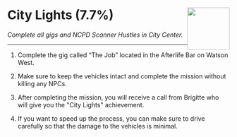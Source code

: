 # City Lights (7.7%) <img style="float: right;" src="https://cdn.akamai.steamstatic.com/steamcommunity/public/images/apps/1091500/31d389c6630c86434f193e7645cc78d22a790bff.jpg" width="96" height="96">

_Complete all gigs and NCPD Scanner Hustles in City Center._

---

1. Complete the gig called “The Job” located in the Afterlife Bar on Watson West. 

2. Make sure to keep the vehicles intact and complete the mission without killing any NPCs. 

3. After completing the mission, you will receive a call from Brigitte who will give you the "City Lights" achievement. 

4. If you want to speed up the process, you can make sure to drive carefully so that the damage to the vehicles is minimal.